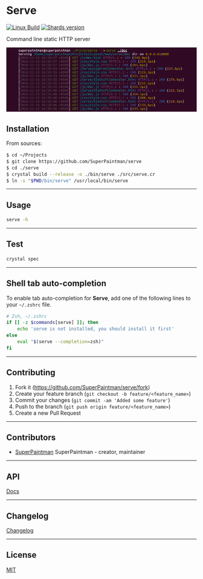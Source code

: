 # Serve

[![Linux Build][travis-image]][travis-url]
[![Shards version][shards-image]][shards-url]


Command line static HTTP server


![Screenshot][screenshot-image]


## Installation

From sources:

```sh
$ cd ~/Projects
$ git clone https://github.com/SuperPaintman/serve
$ cd ./serve
$ crystal build --release -o ./bin/serve ./src/serve.cr
$ ln -s "$PWD/bin/serve" /usr/local/bin/serve
```


--------------------------------------------------------------------------------

## Usage

```sh
serve -h
```


--------------------------------------------------------------------------------

## Test

```sh
crystal spec
```


--------------------------------------------------------------------------------

## Shell tab auto-completion

To enable tab auto-completion for **Serve**, add one of the following lines
to your `~/.zshrc` file.

```sh
# Zsh, ~/.zshrc
if [[ -z $commands[serve] ]]; then
    echo 'serve is not installed, you should install it first'
else
    eval "$(serve --completion=zsh)"
fi
```


--------------------------------------------------------------------------------

## Contributing

1. Fork it (<https://github.com/SuperPaintman/serve/fork>)
2. Create your feature branch (`git checkout -b feature/<feature_name>`)
3. Commit your changes (`git commit -am 'Added some feature'`)
4. Push to the branch (`git push origin feature/<feature_name>`)
5. Create a new Pull Request


--------------------------------------------------------------------------------

## Contributors

- [SuperPaintman](https://github.com/SuperPaintman) SuperPaintman - creator, maintainer


--------------------------------------------------------------------------------

## API
[Docs][docs-url]


--------------------------------------------------------------------------------

## Changelog
[Changelog][changelog-url]


--------------------------------------------------------------------------------

## License

[MIT][license-url]


[license-url]: LICENSE
[changelog-url]: CHANGELOG.md
[docs-url]: https://superpaintman.github.io/serve/
[screenshot-image]: README/screenshot.png
[travis-image]: https://img.shields.io/travis/SuperPaintman/serve/master.svg?label=linux
[travis-url]: https://travis-ci.org/SuperPaintman/serve
[shards-image]: https://img.shields.io/github/tag/superpaintman/serve.svg?label=shards
[shards-url]: https://github.com/superpaintman/serve

